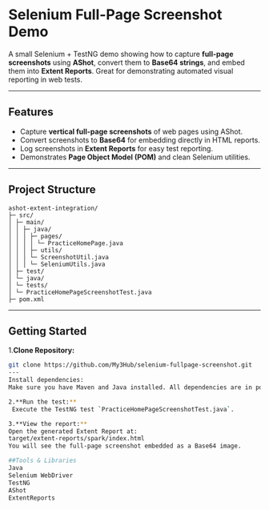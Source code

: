 # Selenium Full-Page Screenshot Demo

A small Selenium + TestNG demo showing how to capture **full-page screenshots** using **AShot**, convert them to **Base64 strings**, and embed them into **Extent Reports**. Great for demonstrating automated visual reporting in web tests.

---

## Features

- Capture **vertical full-page screenshots** of web pages using AShot.
- Convert screenshots to **Base64** for embedding directly in HTML reports.
- Log screenshots in **Extent Reports** for easy test reporting.
- Demonstrates **Page Object Model (POM)** and clean Selenium utilities.

---

## Project Structure
```
ashot-extent-integration/
├─ src/
│ ├─ main/
│ │ ├─ java/
│ │ │ ├─ pages/
│ │ │ │ └─ PracticeHomePage.java
│ │ │ ├─ utils/
│ │ │ └─ ScreenshotUtil.java
│ │ │ └─ SeleniumUtils.java
│ ├─ test/
│ └─ java/
│ └─ tests/
│ └─ PracticeHomePageScreenshotTest.java
├─ pom.xml
```
---

## Getting Started

1.**Clone Repository:**
```bash
git clone https://github.com/My3Hub/selenium-fullpage-screenshot.git
---
Install dependencies:
Make sure you have Maven and Java installed. All dependencies are in pom.xml.

2.**Run the test:**
 Execute the TestNG test `PracticeHomePageScreenshotTest.java`.  

3.**View the report:**  
Open the generated Extent Report at:
target/extent-reports/spark/index.html
You will see the full-page screenshot embedded as a Base64 image.

##Tools & Libraries
Java
Selenium WebDriver
TestNG
AShot
ExtentReports





